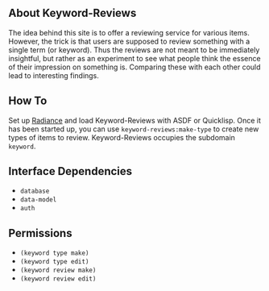 About Keyword-Reviews
---------------------
The idea behind this site is to offer a reviewing service for various items. However, the trick is that users are supposed to review something with a single term (or keyword). Thus the reviews are not meant to be immediately insightful, but rather as an experiment to see what people think the essence of their impression on something is. Comparing these with each other could lead to interesting findings.

How To
------
Set up [Radiance](https://github.com/Shinmera/Radiance) and load Keyword-Reviews with ASDF or Quicklisp. Once it has been started up, you can use `keyword-reviews:make-type` to create new types of items to review. Keyword-Reviews occupies the subdomain `keyword`.

Interface Dependencies
----------------------
* `database`
* `data-model`
* `auth`

Permissions
-----------
* `(keyword type make)`
* `(keyword type edit)`
* `(keyword review make)`
* `(keyword review edit)`
